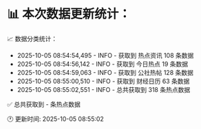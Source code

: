 📊 本次数据更新统计：
==========================

📈 数据分类统计：
- 2025-10-05 08:54:54,495 - INFO - 获取到 热点资讯 108 条数据
- 2025-10-05 08:54:56,142 - INFO - 获取到 今日热点 19 条数据
- 2025-10-05 08:54:59,063 - INFO - 获取到 公社热帖 128 条数据
- 2025-10-05 08:55:00,510 - INFO - 获取到 财经日历 63 条数据
- 2025-10-05 08:55:02,551 - INFO - 总共获取到 318 条热点数据

✅ 总共获取到 - 条热点数据

🕐 更新时间: 2025-10-05 08:55:02
